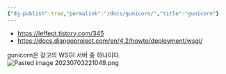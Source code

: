 ```yaml
---
{"dg-publish":true,"permalink":"/docs/gunicorn/","title":"gunicorn"}
---
```


- https://leffept.tistory.com/345
- https://docs.djangoproject.com/en/4.2/howto/deployment/wsgi/

gunicorn은 장고의 WSGI 서버 중 하나이다.  
![Pasted image 20230703221049.png](/img/user/docs/assets/Pasted%20image%2020230703221049.png)
